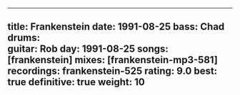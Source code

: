 
---
title: Frankenstein
date: 1991-08-25
bass:	Chad
drums:	
guitar:	Rob
day: 1991-08-25
songs: [frankenstein]
mixes: [frankenstein-mp3-581]
recordings: frankenstein-525
rating: 9.0
best: true
definitive: true
weight: 10
---
